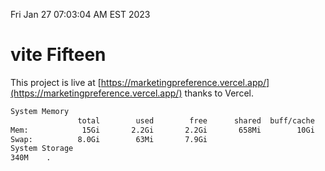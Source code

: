 Fri Jan 27 07:03:04 AM EST 2023

# vite Fifteen


This project is live at [https://marketingpreference.vercel.app/](https://marketingpreference.vercel.app/) thanks to Vercel.

```bash
System Memory
               total        used        free      shared  buff/cache   available
Mem:            15Gi       2.2Gi       2.2Gi       658Mi        10Gi        12Gi
Swap:          8.0Gi        63Mi       7.9Gi
System Storage
340M	.
